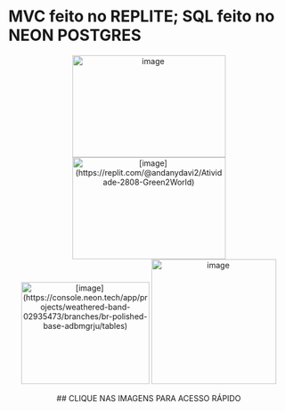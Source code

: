 # MVC feito no REPLITE; SQL feito no NEON POSTGRES

<p align="center">
  
<img width="275" height="183" alt="image" src="https://github.com/user-attachments/assets/039723f7-4d1a-4b10-b601-72e0632a422c" />

<img width="275" height="183" alt="[image](https://replit.com/@andanydavi2/Atividade-2808-Green2World)" src="https://github.com/user-attachments/assets/15f678be-76e8-45d2-a774-d024c7cf749d" />

<img width="230" height="183" alt="[image](https://console.neon.tech/app/projects/weathered-band-02935473/branches/br-polished-base-adbmgrju/tables)" src="https://github.com/user-attachments/assets/67bc8b75-8d4b-492b-844a-2bcbcff01b35" />

<img width="224" height="224" alt="image" src="https://github.com/user-attachments/assets/ccb4582c-581e-4d95-8630-de20228df2c7" />
</p>

<p align="center">
## CLIQUE NAS IMAGENS PARA ACESSO RÁPIDO

</p>
